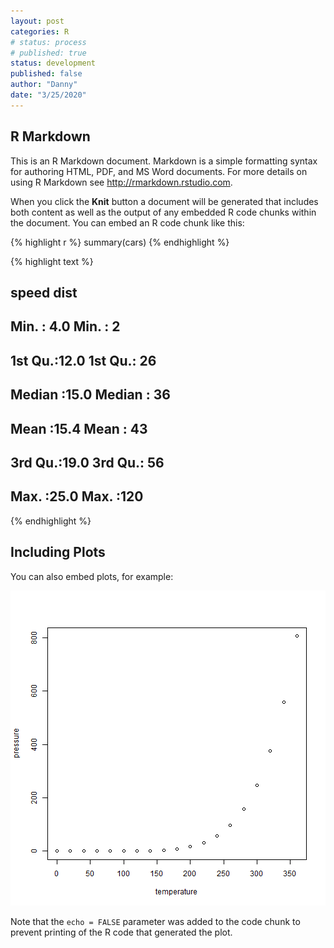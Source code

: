 ```yaml
---
layout: post
categories: R
# status: process
# published: true
status: development
published: false
author: "Danny"
date: "3/25/2020"
---
```




## R Markdown

This is an R Markdown document. Markdown is a simple formatting syntax for authoring HTML, PDF, and MS Word documents. For more details on using R Markdown see <http://rmarkdown.rstudio.com>.

When you click the **Knit** button a document will be generated that includes both content as well as the output of any embedded R code chunks within the document. You can embed an R code chunk like this:


{% highlight r %}
summary(cars)
{% endhighlight %}



{% highlight text %}
##      speed           dist    
##  Min.   : 4.0   Min.   :  2  
##  1st Qu.:12.0   1st Qu.: 26  
##  Median :15.0   Median : 36  
##  Mean   :15.4   Mean   : 43  
##  3rd Qu.:19.0   3rd Qu.: 56  
##  Max.   :25.0   Max.   :120
{% endhighlight %}

## Including Plots

You can also embed plots, for example:

![plot of chunk pressure](/figure/./_posts/firtsone/pressure-1.png)

Note that the `echo = FALSE` parameter was added to the code chunk to prevent printing of the R code that generated the plot.
